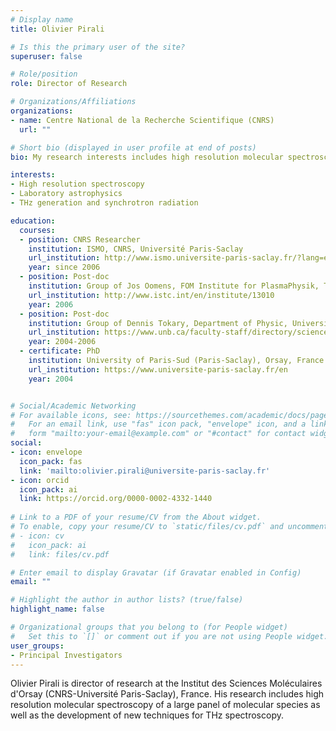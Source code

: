 ```yaml
---
# Display name
title: Olivier Pirali

# Is this the primary user of the site?
superuser: false

# Role/position
role: Director of Research

# Organizations/Affiliations
organizations:
- name: Centre National de la Recherche Scientifique (CNRS)
  url: ""

# Short bio (displayed in user profile at end of posts)
bio: My research interests includes high resolution molecular spectroscopy, laboratory astrophysics, and THz generation.

interests:
- High resolution spectroscopy
- Laboratory astrophysics
- THz generation and synchrotron radiation 

education:
  courses:
  - position: CNRS Researcher
    institution: ISMO, CNRS, Université Paris-Saclay
    url_institution: http://www.ismo.universite-paris-saclay.fr/?lang=en
    year: since 2006
  - position: Post-doc 
    institution: Group of Jos Oomens, FOM Institute for PlasmaPhysik, The Netherlands 
    url_institution: http://www.istc.int/en/institute/13010
    year: 2006    
  - position: Post-doc 
    institution: Group of Dennis Tokary, Department of Physic, University of New-Brunswick, Canada
    url_institution: https://www.unb.ca/faculty-staff/directory/science-fr-physics/tokaryk-dennis.html
    year: 2004-2006
  - certificate: PhD
    institution: University of Paris-Sud (Paris-Saclay), Orsay, France
    url_institution: https://www.universite-paris-saclay.fr/en
    year: 2004


# Social/Academic Networking
# For available icons, see: https://sourcethemes.com/academic/docs/page-builder/#icons
#   For an email link, use "fas" icon pack, "envelope" icon, and a link in the
#   form "mailto:your-email@example.com" or "#contact" for contact widget.
social:
- icon: envelope
  icon_pack: fas
  link: 'mailto:olivier.pirali@universite-paris-saclay.fr'
- icon: orcid
  icon_pack: ai
  link: https://orcid.org/0000-0002-4332-1440
  
# Link to a PDF of your resume/CV from the About widget.
# To enable, copy your resume/CV to `static/files/cv.pdf` and uncomment the lines below.
# - icon: cv
#   icon_pack: ai
#   link: files/cv.pdf

# Enter email to display Gravatar (if Gravatar enabled in Config)
email: ""

# Highlight the author in author lists? (true/false)
highlight_name: false

# Organizational groups that you belong to (for People widget)
#   Set this to `[]` or comment out if you are not using People widget.
user_groups:
- Principal Investigators
---
```


Olivier Pirali is director of research at the Institut des Sciences Moléculaires d'Orsay (CNRS-Université Paris-Saclay), France. His research includes high resolution molecular spectroscopy of a large panel of molecular species as well as the development of new techniques for THz spectroscopy. 
